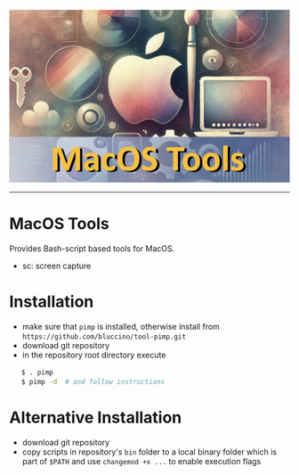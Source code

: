![Info Database](etc/macos-tools.jpg)

--------------------------------------------------------------------------------

# MacOS Tools

Provides Bash-script based tools for MacOS.

* sc: screen capture


# Installation

* make sure that `pimp` is installed, otherwise install from 
  `https://github.com/bluccino/tool-pimp.git`
* download git repository
* in the repository root directory execute 
```sh
   $ . pimp
   $ pimp -d  # and follow instructions
```

# Alternative Installation

* download git repository
* copy scripts in repository's `bin` folder to a local binary folder which is part of `$PATH` and use `changemod +x ...` to
  enable execution flags